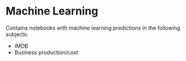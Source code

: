 # Machine Learning
Contains notebooks with machine learning predictions in the following subjects:
- IMDB
- Business production/cost

